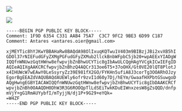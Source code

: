 ![](https://github-readme-stats.vercel.app/api?username=AntaresQAQ&show_icons=true&theme=material-palenight)

![](https://github-readme-stats.vercel.app/api/top-langs/?username=AntaresQAQ&layout=compact&theme=material-palenight)

```
-----BEGIN PGP PUBLIC KEY BLOCK-----
Comment: 1F9D 6354 C331 AAB4 75A7  C3C7 9FC2 9BE3 6D99 C187
Comment: Antares <antares.oier@gmail.com>

xjMEYTic8hYJKwYBBAHaRw8BAQdA98OlIxuqKQTwu1V403m9BIBzjJBi2xvXB5hI
GDOl37rNIEFudGFyZXMgPGFudGFyZXMub2llckBnbWFpbC5jb20+wpAEExYIADgW
IQQfnWNUwzGqtHWnw8efwpvjbZnBhwUCYTic8gIbAwULCQgHAgYVCgkICwIEFgID
AQIeAQIXgAAKCRCfwpvjbZnBhzQ4AQCr313oe6T5+37oOHX/Gt0VE20lQT8PlotJ
x4IHUWcW7wEAwY0LeSsyryZz39E981fX2GO/FYKHn5ufiA8J3corTg3OOARhOJzy
EgorBgEEAZdVAQUBAQdAUEWly6ofr9zvI1d60y7Dj/hEYm/GwaafHXPbtGSuwgoD
AQgHwngEGBYIACAWIQQfnWNUwzGqtHWnw8efwpvjbZnBhwUCYTic8gIbDAAKCRCf
wpvjbZnBh0OAAQDH0DhW3R3G6ROOQpTlLdSEiTwkKDuEIWnxzesW8gZsQQD/dnfp
mVjY+gG1RmAUYybfI/mTyjjN/dj1P+9G29+eYQk=
=W4ZF
-----END PGP PUBLIC KEY BLOCK-----
```
